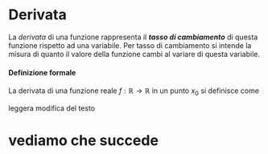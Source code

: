 # Derivata

La *derivata* di una funzione rappresenta il _**tasso di cambiamento**_ di questa funzione rispetto ad una variabile.
Per tasso di cambiamento si intende la misura di quanto il valore della funzione cambi al variare di questa variabile.

#### Definizione formale

La derivata di una funzione reale $f:\mathbb{R}\rightarrow\mathbb{R}$ in un punto $x_0$ si definisce come

 leggera modifica del testo 
 # vediamo che succede